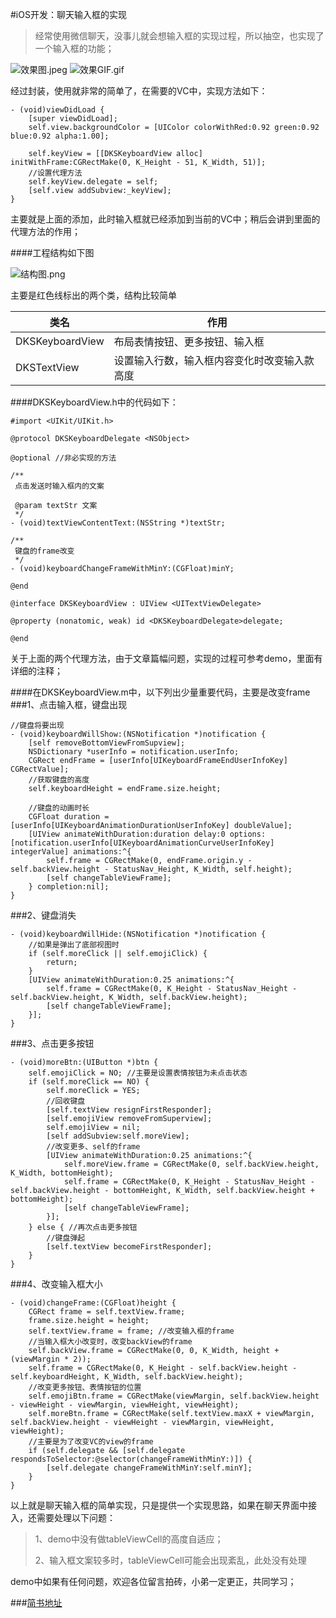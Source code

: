 #iOS开发：聊天输入框的实现

>经常使用微信聊天，没事儿就会想输入框的实现过程，所以抽空，也实现了一个输入框的功能；

![效果图.jpeg](http://upload-images.jianshu.io/upload_images/1840399-dc3ac90efba61889.jpeg?imageMogr2/auto-orient/strip%7CimageView2/2/w/1240)   ![效果GIF.gif](http://upload-images.jianshu.io/upload_images/1840399-95c33025b73954e1.gif?imageMogr2/auto-orient/strip%7CimageView2/2/w/1240)


经过封装，使用就非常的简单了，在需要的VC中，实现方法如下：

```
- (void)viewDidLoad {
    [super viewDidLoad];
    self.view.backgroundColor = [UIColor colorWithRed:0.92 green:0.92 blue:0.92 alpha:1.00];
    
    self.keyView = [[DKSKeyboardView alloc] initWithFrame:CGRectMake(0, K_Height - 51, K_Width, 51)];
    //设置代理方法
    self.keyView.delegate = self;
    [self.view addSubview:_keyView];
}
```
主要就是上面的添加，此时输入框就已经添加到当前的VC中；稍后会讲到里面的代理方法的作用；

####工程结构如下图

![结构图.png](http://upload-images.jianshu.io/upload_images/1840399-253b6486b7edc58b.png?imageMogr2/auto-orient/strip%7CimageView2/2/w/1240)

主要是红色线标出的两个类，结构比较简单

类名 		  | 		作用
----------- | ----------- 
DKSKeyboardView | 布局表情按钮、更多按钮、输入框
DKSTextView | 设置输入行数，输入框内容变化时改变输入款高度
####DKSKeyboardView.h中的代码如下：
```
#import <UIKit/UIKit.h>

@protocol DKSKeyboardDelegate <NSObject>

@optional //非必实现的方法

/**
 点击发送时输入框内的文案

 @param textStr 文案
 */
- (void)textViewContentText:(NSString *)textStr;

/**
 键盘的frame改变
 */
- (void)keyboardChangeFrameWithMinY:(CGFloat)minY;

@end

@interface DKSKeyboardView : UIView <UITextViewDelegate>

@property (nonatomic, weak) id <DKSKeyboardDelegate>delegate;

@end
```
关于上面的两个代理方法，由于文章篇幅问题，实现的过程可参考demo，里面有详细的注释；

####在DKSKeyboardView.m中，以下列出少量重要代码，主要是改变frame
###1、点击输入框，键盘出现
```
//键盘将要出现
- (void)keyboardWillShow:(NSNotification *)notification {
    [self removeBottomViewFromSupview];
    NSDictionary *userInfo = notification.userInfo;
    CGRect endFrame = [userInfo[UIKeyboardFrameEndUserInfoKey] CGRectValue];
    //获取键盘的高度
    self.keyboardHeight = endFrame.size.height;
    
    //键盘的动画时长
    CGFloat duration = [userInfo[UIKeyboardAnimationDurationUserInfoKey] doubleValue];
    [UIView animateWithDuration:duration delay:0 options:[notification.userInfo[UIKeyboardAnimationCurveUserInfoKey] integerValue] animations:^{
        self.frame = CGRectMake(0, endFrame.origin.y - self.backView.height - StatusNav_Height, K_Width, self.height);
        [self changeTableViewFrame];
    } completion:nil];
}
```
###2、键盘消失
```
- (void)keyboardWillHide:(NSNotification *)notification {
    //如果是弹出了底部视图时
    if (self.moreClick || self.emojiClick) {
        return;
    }
    [UIView animateWithDuration:0.25 animations:^{
        self.frame = CGRectMake(0, K_Height - StatusNav_Height - self.backView.height, K_Width, self.backView.height);
        [self changeTableViewFrame];
    }];
}
```

###3、点击更多按钮
```
- (void)moreBtn:(UIButton *)btn {
    self.emojiClick = NO; //主要是设置表情按钮为未点击状态
    if (self.moreClick == NO) {
        self.moreClick = YES;
        //回收键盘
        [self.textView resignFirstResponder];
        [self.emojiView removeFromSuperview];
        self.emojiView = nil;
        [self addSubview:self.moreView];
        //改变更多、self的frame
        [UIView animateWithDuration:0.25 animations:^{
            self.moreView.frame = CGRectMake(0, self.backView.height, K_Width, bottomHeight);
            self.frame = CGRectMake(0, K_Height - StatusNav_Height - self.backView.height - bottomHeight, K_Width, self.backView.height + bottomHeight);
            [self changeTableViewFrame];
        }];
    } else { //再次点击更多按钮
        //键盘弹起
        [self.textView becomeFirstResponder];
    }
}
```
###4、改变输入框大小
```
- (void)changeFrame:(CGFloat)height {
    CGRect frame = self.textView.frame;
    frame.size.height = height;
    self.textView.frame = frame; //改变输入框的frame
    //当输入框大小改变时，改变backView的frame
    self.backView.frame = CGRectMake(0, 0, K_Width, height + (viewMargin * 2));
    self.frame = CGRectMake(0, K_Height - self.backView.height - self.keyboardHeight, K_Width, self.backView.height);
    //改变更多按钮、表情按钮的位置
    self.emojiBtn.frame = CGRectMake(viewMargin, self.backView.height - viewHeight - viewMargin, viewHeight, viewHeight);
    self.moreBtn.frame = CGRectMake(self.textView.maxX + viewMargin, self.backView.height - viewHeight - viewMargin, viewHeight, viewHeight);
    //主要是为了改变VC的view的frame
    if (self.delegate && [self.delegate respondsToSelector:@selector(changeFrameWithMinY:)]) {
        [self.delegate changeFrameWithMinY:self.minY];
    }
}
```

以上就是聊天输入框的简单实现，只是提供一个实现思路，如果在聊天界面中接入，还需要处理以下问题：
>1、demo中没有做tableViewCell的高度自适应；
>
>2、输入框文案较多时，tableViewCell可能会出现紊乱，此处没有处理

demo中如果有任何问题，欢迎各位留言拍砖，小弟一定更正，共同学习；

###[简书地址](https://www.jianshu.com/p/dd04910023a0)

